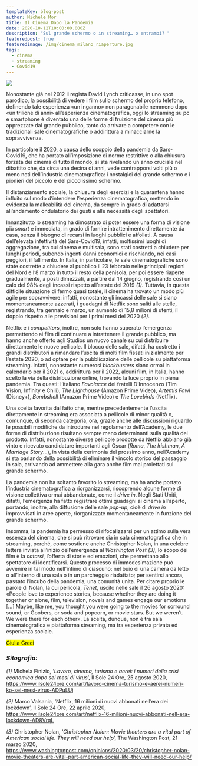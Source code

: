 ```yaml
---
templateKey: blog-post
author: Michele Mor
title: Il Cinema Dopo la Pandemia
date: 2020-10-12T10:00:00.000Z
description: "Sul grande schermo o in streaming… o entrambi? "
featuredpost: true
featuredimage: /img/cinema_milano_riaperture.jpg
tags:
  - cinema
  - streaming
  - Covid19
---
```

![](/img/cinema_milano_riaperture.jpg)

Nonostante già nel 2012 il regista David Lynch criticasse, in uno spot parodico, la possibilità di vedere i film sullo schermo del proprio telefono, definendo tale esperienza «un inganno» non paragonabile nemmeno dopo «un trilione di anni» all’esperienza cinematografica, oggi lo streaming su pc e smartphone è diventato una delle forme di fruizione del cinema più apprezzate dal grande pubblico, tanto da arrivare a competere con le tradizionali sale cinematografiche o addirittura a minacciarne la sopravvivenza.

In particolare il 2020, a causa dello scoppio della pandemia da Sars-Covid19, che ha portato all’imposizione di norme restrittive o alla chiusura forzata dei cinema di tutto il mondo, si sta rivelando un anno cruciale nel dibattito che, da circa una decina di anni, vede contrapporsi volti più o meno noti dell’industria cinematografica: i nostalgici del grande schermo e i pionieri del piccolo e del piccolissimo schermo.

Il distanziamento sociale, la chiusura degli esercizi e la quarantena hanno influito sul modo d’intendere l’esperienza cinematografica, mettendo in evidenza la malleabilità del cinema, da sempre in grado di adattarsi all’andamento ondulatorio dei gusti e alle necessità degli spettatori.

Innanzitutto lo streaming ha dimostrato di poter essere una forma di visione più *smart* e immediata, in grado di fornire intrattenimento direttamente da casa, senza il bisogno di recarsi in luoghi pubblici e affollati. A causa dell’elevata infettività del Sars-Covid19, infatti, moltissimi luoghi di aggregazione, tra cui cinema e multisala, sono stati costretti a chiudere per lunghi periodi, subendo ingenti danni economici e rischiando, nei casi peggiori, il fallimento. In Italia, in particolare, le sale cinematografiche sono state costrette a chiudere al pubblico il 23 febbraio nelle principali regioni del Nord e l’8 marzo in tutto il resto della penisola, per poi essere riaperte gradualmente, a posti dimezzati, a partire dal 14 giugno, registrando così un calo del 98% degli incassi rispetto all’estate del 2019[](#_ftn1) *(1)*. Tuttavia, in questa difficile situazione di fermo quasi totale, il cinema ha trovato un modo più agile per sopravvivere: infatti, nonostante gli incassi delle sale si siano momentaneamente azzerati, i guadagni di Netflix sono saliti alle stelle, registrando, tra gennaio e marzo, un aumento di 15,8 milioni di utenti, il doppio rispetto alle previsioni per i primi mesi del 2020[](#_ftn2) *(2)*.

Netflix e i *competitors*, inoltre, non solo hanno superato l’emergenza permettendo ai film di continuare a intrattenere il grande pubblico, ma hanno anche offerto agli Studios un nuovo canale su cui distribuire direttamente le nuove pellicole. Il blocco delle sale, difatti, ha costretto i grandi distributori a rimandare l’uscita di molti film fissati inizialmente per l’estate 2020, o ad optare per la pubblicazione delle pellicole su piattaforma streaming. Infatti, nonostante numerosi *blockbusters* siano ormai in calendario per il 2021 o, addirittura per il 2022, alcuni film, in Italia, hanno scelto la via della distribuzione online, trovando la luce proprio in piena pandemia. Tra questi: l’italiano *Favolacce* dei fratelli D’Innocenzo (Tim Vision, Infinity e Chili), *The Lighthouse* (Amazon Prime Video), *Artemis Fowl* (Disney+), *Bombshell* (Amazon Prime Video) e *The Lovebirds* (Netflix).

Una scelta favorita dal fatto che, mentre precedentemente l’uscita direttamente in streaming era associata a pellicole di minor qualità o, comunque, di seconda categoria, ora, grazie anche alle discussioni riguardo le possibili modifiche da introdurre nel regolamento dell’Academy, le due forme di distribuzione risultano sempre meno determinanti sulla qualità del prodotto. Infatti, nonostante diverse pellicole prodotte da Netflix abbiano già vinto e ricevuto candidature importanti agli Oscar (*Roma*, *The Irishman*, *A Marriage Story*…), in vista della cerimonia del prossimo anno, nell’Academy si sta parlando della possibilità di eliminare il vincolo storico del passaggio in sala, arrivando ad ammettere alla gara anche film mai proiettati sul grande schermo.

La pandemia non ha soltanto favorito lo streaming, ma ha anche portato l’industria cinematografica a riorganizzarsi, riscoprendo alcune forme di visione collettiva ormai abbandonate, come il *drive in*. Negli Stati Uniti, difatti, l’emergenza ha fatto registrare ottimi guadagni ai cinema all’aperto, portando, inoltre, alla diffusione delle sale *pop-up*, cioè di *drive in* improvvisati in aree aperte, riorganizzate momentaneamente in funzione del grande schermo.

Insomma, la pandemia ha permesso di rifocalizzarsi per un attimo sulla vera essenza del cinema, che si può ritrovare sia in sala cinematografica che in streaming, perché, come sostiene anche Christopher Nolan, in una celebre lettera inviata all’inizio dell’emergenza al *Washington Post*[](#_ftn1) *(3)*, lo scopo dei film è la *catarsi*, l’offerta di storie ed emozioni, che permettano allo spettatore di identificarsi. Questo processo di immedesimazione può avvenire in tal modo nell’intimo di ciascuno: nel buio di una camera da letto o all’interno di una sala o in un parcheggio riadattato; per sentirsi ancora, passato l’incubo della pandemia, una comunità unita. Per citare proprio le parole di Nolan, la cui pellicola, *Tenet*, uscito nelle sale il 26 agosto 2020: «People love to experience stories, because whether they are doing it together or alone, film, television, novels and games engage our emotions \[…] Maybe, like me, you thought you were going to the movies for sorround sound, or Goobers, or soda and popcorn, or movie stars. But we weren’t. We were there for each other». La scelta, dunque, non è tra sala cinematografica e piattaforma streaming, ma tra esperienza privata ed esperienza sociale.

<mark> Giulia Greci </mark>

### *Sitografia:*

*(1)* Michela Finizio, ‘*Lavoro, cinema, turismo e aerei: i numeri della crisi economica dopo sei mesi di virus*’, Il Sole 24 Ore, 25 agosto 2020, <https://www.ilsole24ore.com/art/lavoro-cinema-turismo-e-aerei-numeri-ko-sei-mesi-virus-ADPuLUj>

*(2)* Marco Valsania, ‘Netflix, 16 milioni di nuovi abbonati nell’era dei lockdown’, Il Sole 24 Ore, 22 aprile 2020, <https://www.ilsole24ore.com/art/netflix-16-milioni-nuovi-abbonati-nell-era-lockdown-AD8VrqL>

*(3)* Christopher Nolan, ‘*Christopher Nolan: Movie theaters are a vital part of American social life. They will need our help*’, The Washington Post, 21 marzo 2020, <https://www.washingtonpost.com/opinions/2020/03/20/christopher-nolan-movie-theaters-are-vital-part-american-social-life-they-will-need-our-help/>